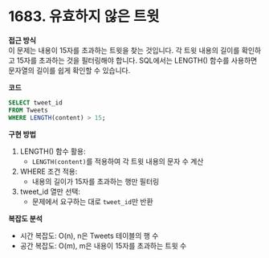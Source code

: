 # 1683. 유효하지 않은 트윗

**접근 방식**  
이 문제는 내용이 15자를 초과하는 트윗을 찾는 것입니다. 각 트윗 내용의 길이를 확인하고 15자를 초과하는 것을 필터링해야 합니다. SQL에서는 LENGTH() 함수를 사용하면 문자열의 길이를 쉽게 확인할 수 있습니다.

**코드**  
```sql
SELECT tweet_id
FROM Tweets
WHERE LENGTH(content) > 15;
```

**구현 방법**  
1. LENGTH() 함수 활용:
   * `LENGTH(content)`를 적용하여 각 트윗 내용의 문자 수 계산
2. WHERE 조건 적용:
   * 내용의 길이가 15자를 초과하는 행만 필터링
3. tweet_id 열만 선택:
   * 문제에서 요구하는 대로 `tweet_id`만 반환

**복잡도 분석**  
* 시간 복잡도: O(n), n은 Tweets 테이블의 행 수
* 공간 복잡도: O(m), m은 내용이 15자를 초과하는 트윗 수